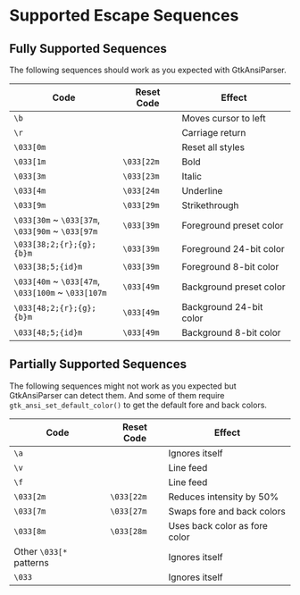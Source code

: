 # Supported Escape Sequences

## Fully Supported Sequences

The following sequences should work as you expected with GtkAnsiParser.

| Code | Reset Code | Effect |
| -- | -- | -- |
| `\b` | | Moves cursor to left |
| `\r` | | Carriage return |
| `\033[0m` | | Reset all styles |
| `\033[1m` | `\033[22m` | Bold |
| `\033[3m` | `\033[23m` | Italic |
| `\033[4m` | `\033[24m` | Underline |
| `\033[9m` | `\033[29m` | Strikethrough |
| `\033[30m` ~ `\033[37m`,<br>`\033[90m` ~ `\033[97m` | `\033[39m` | Foreground preset color |
| `\033[38;2;{r};{g};{b}m` | `\033[39m` | Foreground 24-bit color |
| `\033[38;5;{id}m` | `\033[39m` | Foreground 8-bit color |
| `\033[40m` ~ `\033[47m`,<br>`\033[100m` ~ `\033[107m` | `\033[49m` | Background preset color |
| `\033[48;2;{r};{g};{b}m` | `\033[49m` | Background 24-bit color |
| `\033[48;5;{id}m` | `\033[49m` | Background 8-bit color |

## Partially Supported Sequences

The following sequences might not work as you expected but GtkAnsiParser can detect them.
And some of them require `gtk_ansi_set_default_color()` to get the default fore and back colors.

| Code | Reset Code | Effect |
| -- | -- | -- |
| `\a` | | Ignores itself |
| `\v` | | Line feed |
| `\f` | | Line feed |
| `\033[2m` | `\033[22m` | Reduces intensity by 50% |
| `\033[7m` | `\033[27m` | Swaps fore and back colors |
| `\033[8m` | `\033[28m` | Uses back color as fore color |
| Other `\033[*` patterns | | Ignores itself |
| `\033` | | Ignores itself |
